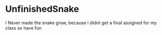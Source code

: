 # UnfinishedSnake
I Never made the snake grow, because i didnt get a final assigned for my class so have fun
